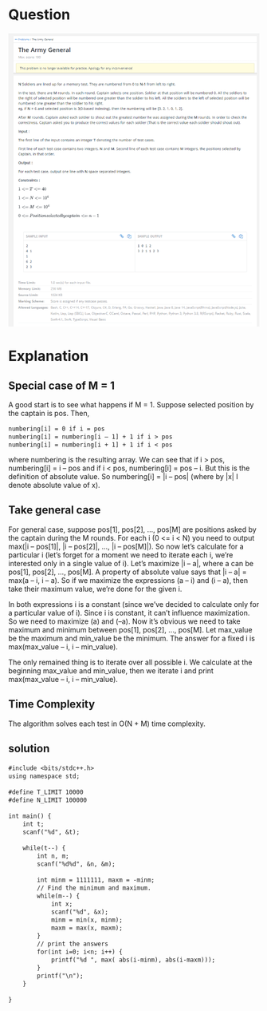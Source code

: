 # Question

![Question](https://raw.githubusercontent.com/oscvizag/Coding-Contest-Editorials/master/cOdeSpeC/The%20army%20general/The%20army%20general.png)


# Explanation
## Special case of M = 1
A good start is to see what happens if M = 1. Suppose selected position by the captain is pos. Then,
```
numbering[i] = 0 if i = pos
numbering[i] = numbering[i – 1] + 1 if i > pos
numbering[i] = numbering[i + 1] + 1 if i < pos
```
where numbering is the resulting array. We can see that if i > pos, numbering[i] = i – pos and if i < pos, numbering[i] = pos – i. But this is the definition of absolute value. So numbering[i] = |i – pos| (where by |x| I denote absolute value of x).

## Take general case
For general case, suppose pos[1], pos[2], …, pos[M] are positions asked by the captain during the M rounds. For each i (0 <= i < N) you need to output max(|i – pos[1]|, |i – pos[2]|, …, |i – pos[M]|).
So now let’s calculate for a particular i (let’s forget for a moment we need to iterate each i, we’re interested only in a single value of i). Let’s maximize |i – a|, where a can be pos[1], pos[2], …, pos[M]. A property of absolute value says that |i – a| = max(a – i, i – a). So if we maximize the expressions (a – i) and (i – a), then take their maximum value, we’re done for the given i.

In both expressions i is a constant (since we’ve decided to calculate only for a particular value of i). Since i is constant, it can’t influence maximization. So we need to maximize (a) and (–a). Now it’s obvious we need to take maximum and minimum between pos[1], pos[2], …, pos[M]. Let max_value be the maximum and min_value be the minimum. The answer for a fixed i is max(max_value – i, i – min_value).

The only remained thing is to iterate over all possible i. We calculate at the beginning max_value and min_value, then we iterate i and print max(max_value – i, i – min_value).

## Time Complexity
The algorithm solves each test in O(N + M) time complexity.

## solution
```
#include <bits/stdc++.h>
using namespace std;

#define T_LIMIT 10000
#define N_LIMIT 100000

int main() {
	int t;
	scanf("%d", &t);

	while(t--) {
		int n, m;
		scanf("%d%d", &n, &m);

		int minm = 1111111, maxm = -minm;
		// Find the minimum and maximum.
		while(m--) {
			int x;
			scanf("%d", &x);
			minm = min(x, minm);
			maxm = max(x, maxm);
		}
		// print the answers
		for(int i=0; i<n; i++) {
			printf("%d ", max( abs(i-minm), abs(i-maxm)));
		}
		printf("\n");
	}

}
```
